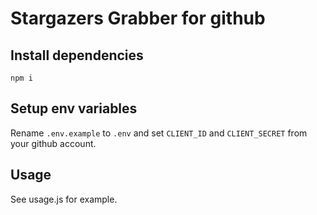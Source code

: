 # Stargazers Grabber for github

## Install dependencies
    npm i

## Setup env variables
Rename `.env.example` to `.env`
and set `CLIENT_ID` and  `CLIENT_SECRET` from your github account.

## Usage
See usage.js for example.
